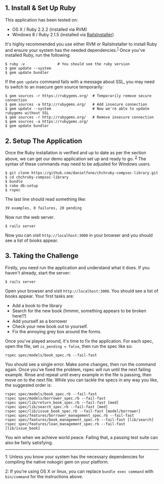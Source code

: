 ## 1. Install & Set Up Ruby

This application has been tested on:

  * OS X / Ruby 2.2.2 (installed via RVM)
  * Windows 8 / Ruby 2.1.5 (installed via [RailsInstaller](http://railsinstaller.org/en))

It's highly recommended you use either RVM or RailsInstaller to install Ruby and ensure your system has the needed dependencies.<sup>[1](#one)</sup> Once you've installed Ruby, run the following:

    $ ruby -v               # You should see the ruby version
    $ gem update --system
    $ gem update bundler

If the `gem update` command fails with a message about SSL, you may need to switch to an insecure gem source temporarily:

    $ gem sources -r https://rubygems.org/  # Temporarily remove secure connection
    $ gem sources -a http://rubygems.org/   # Add insecure connection
    $ gem update --system                   # Now we're able to update rubygems without SSL
    $ gem sources -r http://rubygems.org/   # Remove insecure connection
    $ gem sources -a https://rubygems.org/
    $ gem update bundler

## 2. Setup The Application

Once the Ruby installation is verified and up to date as per the section above, we can get our demo application set up and ready to go. <sup>[2](#two)</sup> The syntax of these commands may need to be adjusted for Windows users.

    $ git clone https://github.com/danielfone/chchruby-compsoc-library.git
    $ cd chchruby-compsoc-library
    $ bundle
    $ rake db:setup
    $ rspec

The last line should read something like:

    39 examples, 0 failures, 20 pending

Now run the web server.

    $ rails server

Now you can visit `http://localhost:3000` in your browser and you should see a list of books appear.

## 3. Taking the Challenge

Firstly, you need run the application and understand what it does. If you haven't already, start the server:

    $ rails server

Open your browser and visit `http://localhost:3000`. You should see a list of books appear. Your first tasks are:

  * Add a book to the library
  * Search for the new book (hmmm, something appears to be broken here!?)
  * Add yourself as a borrower
  * Check your new book out to yourself.
  * Fix the annoying grey box around the forms.

Once you've played around, it's time to fix the application. For each spec, open the file, set `is_pending = false`, then run the spec like so:

    rspec spec/models/book_spec.rb --fail-fast

You should see a single error. Make some changes, then run the command again. Once you've fixed the problem, rspec will run until the next failing example. Rinse and repeat until every example in the file is passing, then move on to the next file. While you can tackle the specs in any way you like, the suggested order is:

    rspec spec/models/book_spec.rb --fail-fast
    rspec spec/models/borrower_spec.rb --fail-fast
    rspec spec/lib/return_book_spec.rb --fail-fast [med]
    rspec spec/lib/search_spec.rb --fail-fast [med]
    rspec spec/lib/issue_book_spec.rb --fail-fast [model/borrower]
    rspec spec/features/borrower_management_spec.rb --fail-fast
    rspec spec/features/book_management_spec.rb --fail-fast [lib/search]
    rspec spec/features/loan_management_spec.rb --fail-fast [lib/issue_book]

You win when we achieve world peace. Failing that, a passing test suite can also be fairly satisfying.

---

1: <a name="one"></a> Unless you know your system has the necessary dependencies for compiling the native nokogiri gem on your platform.

2: <a name="two"></a> If you're using OS X or linux, you can replace `bundle exec command` with `bin/command` for the instructions above.
